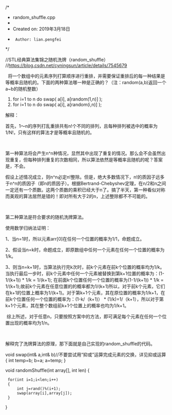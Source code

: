 /*
 * random_shuffle.cpp
 *
 *  Created on: 2019年3月18日
 *      Author: lian.pengfei
 */




//STL经典算法集锦之随机洗牌（random_shuffle）
//https://blog.csdn.net/cyningsun/article/details/7545679


  将一个数组中的元素序列打算顺序进行重排，并需要保证重排后的每一种结果是等概率且随机的。下面的两种算法哪一种是正确的？（注：random(a,b)返回一个a~b的随机整数）

1. for i=1 to n do swap( a[i], a[random(1,n)] );
2. for i=1 to n do swap( a[i], a[random(i,n)] );


解释：

首先，1～n的序列打乱重排共有n!个不同的排列，且每种排列被选中的概率为1/N!，只有这样的算法才是等概率且随机的。

 

第一种算法将会产生n^n种情况，显然其中出现了重复的情况。那么会不会虽然出现重复，但每种排列重复的次数相同，所以算法依然是等概率且随机的呢？答案是，不会。

假设上述情况成立，则n^n必定n!整除。但是，绝大多数情况下，n!的质因子远多于n^n的质因子（即n的质因子）。根据Bertrand-Chebyshev定理，在n/2和n之间一定还有一个质数。这两个质数的乘积已经大于n了。搞了半天，第一种看似对称而美观的算法居然是错的！即对所有大于2的n，上述整除都不不可能的。

 

第二种算法是符合要求的随机洗牌算法。

使用数学归纳法证明：

1、当n=1时，所以元素arr[0]在任何一个位置的概率为1/1，命题成立。

2、假设当n=k时，命题成立，即原数组中任何一个元素在任何一个位置的概率为1/k。

3、则当n=k+1时，当算法执行完k次时，前k个元素在前k个位置的概率均为1/k。当执行最后一步时，前k个元素中任何一个元素被替换到第k+1位置的概率为：(1-1/(k+1)) * 1/k = 1/(k+1); 在前面k个位置任何一个位置的概率为(1-1/(k+1)) * 1/k = 1/(k+1);故前k个元素在任意位置的的概率都为1/(k+1)所以，对于前k个元素，它们在k+1的位置上概率为1/(k+1)。对于第k+1个元素，其在原位置的概率为1/k+1，在前k个位置任何一个位置的概率为：(1-k/（k+1)） * (1/k)=1/（k+1），所以对于第k+1个元素，其在整个数组前k+1个位置上的概率也均为1/k+1。

 综上所述，对于任意n，只要按照方案中的方法，即可满足每个元素在任何一个位置出现的概率均为1/n。

 

解释完了洗牌算法的原理，那下面就是自己实现的random_shuffle的代码。

void swap(int& a,int& b)//不要尝试用“抑或”运算完成元素的交换，详见抑或运算
{
   int temp=b;
   b=a;
   a=temp;
}

void randomShuffle(int array[], int len)
{

     for(int i=1;i<len;i++)
     {
         int j=rand()%(i+1);
         swap(array[i],array[j]);
     }
}
